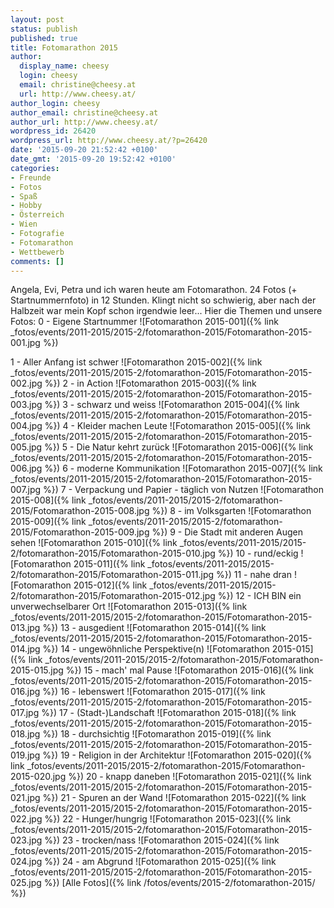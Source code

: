 ```yaml
---
layout: post
status: publish
published: true
title: Fotomarathon 2015
author:
  display_name: cheesy
  login: cheesy
  email: christine@cheesy.at
  url: http://www.cheesy.at/
author_login: cheesy
author_email: christine@cheesy.at
author_url: http://www.cheesy.at/
wordpress_id: 26420
wordpress_url: http://www.cheesy.at/?p=26420
date: '2015-09-20 21:52:42 +0100'
date_gmt: '2015-09-20 19:52:42 +0100'
categories:
- Freunde
- Fotos
- Spaß
- Hobby
- Österreich
- Wien
- Fotografie
- Fotomarathon
- Wettbewerb
comments: []
---
```

Angela, Evi, Petra und ich waren heute am Fotomarathon. 24 Fotos (+ Startnummernfoto) in 12 Stunden. Klingt nicht so schwierig, aber nach der Halbzeit war mein Kopf schon irgendwie leer...
Hier die Themen und unsere Fotos:
0 - Eigene Startnummer
 ![Fotomarathon 2015-001]({% link _fotos/events/2011-2015/2015-2/fotomarathon-2015/Fotomarathon-2015-001.jpg %})
<!--more-->
1 - Aller Anfang ist schwer
 ![Fotomarathon 2015-002]({% link _fotos/events/2011-2015/2015-2/fotomarathon-2015/Fotomarathon-2015-002.jpg %})
2 - in Action
 ![Fotomarathon 2015-003]({% link _fotos/events/2011-2015/2015-2/fotomarathon-2015/Fotomarathon-2015-003.jpg %})
3 - schwarz und weiss
 ![Fotomarathon 2015-004]({% link _fotos/events/2011-2015/2015-2/fotomarathon-2015/Fotomarathon-2015-004.jpg %})
4 - Kleider machen Leute
 ![Fotomarathon 2015-005]({% link _fotos/events/2011-2015/2015-2/fotomarathon-2015/Fotomarathon-2015-005.jpg %})
5 - Die Natur kehrt zurück
 ![Fotomarathon 2015-006]({% link _fotos/events/2011-2015/2015-2/fotomarathon-2015/Fotomarathon-2015-006.jpg %})
6 - moderne Kommunikation
 ![Fotomarathon 2015-007]({% link _fotos/events/2011-2015/2015-2/fotomarathon-2015/Fotomarathon-2015-007.jpg %})
7 - Verpackung und Papier - täglich von Nutzen
 ![Fotomarathon 2015-008]({% link _fotos/events/2011-2015/2015-2/fotomarathon-2015/Fotomarathon-2015-008.jpg %})
8 - im Volksgarten
 ![Fotomarathon 2015-009]({% link _fotos/events/2011-2015/2015-2/fotomarathon-2015/Fotomarathon-2015-009.jpg %})
9 - Die Stadt mit anderen Augen sehen
 ![Fotomarathon 2015-010]({% link _fotos/events/2011-2015/2015-2/fotomarathon-2015/Fotomarathon-2015-010.jpg %})
10 - rund/eckig
 ![Fotomarathon 2015-011]({% link _fotos/events/2011-2015/2015-2/fotomarathon-2015/Fotomarathon-2015-011.jpg %})
11 - nahe dran
 ![Fotomarathon 2015-012]({% link _fotos/events/2011-2015/2015-2/fotomarathon-2015/Fotomarathon-2015-012.jpg %})
12 - ICH BIN ein unverwechselbarer Ort
 ![Fotomarathon 2015-013]({% link _fotos/events/2011-2015/2015-2/fotomarathon-2015/Fotomarathon-2015-013.jpg %})
13 - ausgedient
 ![Fotomarathon 2015-014]({% link _fotos/events/2011-2015/2015-2/fotomarathon-2015/Fotomarathon-2015-014.jpg %})
14 - ungewöhnliche Perspektive(n)
 ![Fotomarathon 2015-015]({% link _fotos/events/2011-2015/2015-2/fotomarathon-2015/Fotomarathon-2015-015.jpg %})
15 - mach' mal Pause
 ![Fotomarathon 2015-016]({% link _fotos/events/2011-2015/2015-2/fotomarathon-2015/Fotomarathon-2015-016.jpg %})
16 - lebenswert
 ![Fotomarathon 2015-017]({% link _fotos/events/2011-2015/2015-2/fotomarathon-2015/Fotomarathon-2015-017.jpg %})
17 - (Stadt-)Landschaft
 ![Fotomarathon 2015-018]({% link _fotos/events/2011-2015/2015-2/fotomarathon-2015/Fotomarathon-2015-018.jpg %})
18 - durchsichtig
 ![Fotomarathon 2015-019]({% link _fotos/events/2011-2015/2015-2/fotomarathon-2015/Fotomarathon-2015-019.jpg %})
19 - Religion in der Architektur
 ![Fotomarathon 2015-020]({% link _fotos/events/2011-2015/2015-2/fotomarathon-2015/Fotomarathon-2015-020.jpg %})
20 - knapp daneben
 ![Fotomarathon 2015-021]({% link _fotos/events/2011-2015/2015-2/fotomarathon-2015/Fotomarathon-2015-021.jpg %})
21 - Spuren an der Wand
 ![Fotomarathon 2015-022]({% link _fotos/events/2011-2015/2015-2/fotomarathon-2015/Fotomarathon-2015-022.jpg %})
22 - Hunger/hungrig
 ![Fotomarathon 2015-023]({% link _fotos/events/2011-2015/2015-2/fotomarathon-2015/Fotomarathon-2015-023.jpg %})
23 - trocken/nass
 ![Fotomarathon 2015-024]({% link _fotos/events/2011-2015/2015-2/fotomarathon-2015/Fotomarathon-2015-024.jpg %})
24 - am Abgrund
 ![Fotomarathon 2015-025]({% link _fotos/events/2011-2015/2015-2/fotomarathon-2015/Fotomarathon-2015-025.jpg %})
[Alle Fotos]({% link /fotos/events/2015-2/fotomarathon-2015/ %})
